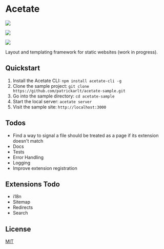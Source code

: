 # Acetate

[![](https://img.shields.io/npm/v/acetate.svg?style=flat-square)](https://www.npmjs.com/package/acetate)

[![](https://img.shields.io/david/patrickarlt/acetate.svg?style=flat-square)](https://david-dm.org/patrickarlt/acetate)

[![](https://img.shields.io/travis/patrickarlt/acetate.svg?style=flat-square)](https://travis-ci.org/patrickarlt/acetate.svg?branch=master)

Layout and templating framework for static websites (work in progress).

## Quickstart

1. Install the Acetate CLI: `npm install acetate-cli -g`
2. Clone the sample project: `git clone https://github.com/patrickarlt/acetate-sample.git`
3. Go into the sample directory: `cd acetate-sample`
4. Start the local server: `acetate server`
5. Visit the sample site: `http://localhost:3000`

## Todos

* Find a way to signal a file should be treated as a page if its extension doesn't match
* Docs
* Tests
* Error Handling
* Logging
* Improve extension registration

## Extensions Todo

* i18n
* Sitemap
* Redirects
* Search

## License

[MIT](LICENSE)
